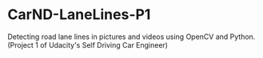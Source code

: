 # CarND-LaneLines-P1
Detecting road lane lines in pictures and videos using OpenCV and Python. (Project 1 of Udacity's Self Driving Car Engineer)

